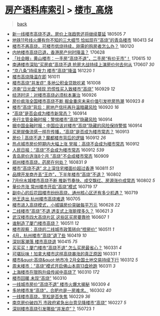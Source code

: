 [房产语料库索引](../../README.md)  > [楼市_高烧](楼市_高烧.md)
====
> [back](../README.md)

- [新一线楼市高烧不退，房价上涨趋势还将继续蔓延](http://jkwz.applinzi.com/ittc/7099438453332902923.html#%E6%96%B0%E4%B8%80%E7%BA%BF%E6%A5%BC%E5%B8%82%E9%AB%98%E7%83%A7%E4%B8%8D%E9%80%80%EF%BC%8C%E6%88%BF%E4%BB%B7%E4%B8%8A%E6%B6%A8%E8%B6%8B%E5%8A%BF%E8%BF%98%E5%B0%86%E7%BB%A7%E7%BB%AD%E8%94%93%E5%BB%B6) 180505 *7* 
- [地铁11号线火爆有你不知的三大细节  恰如现在“高烧”的青岛楼市](http://jkwz.applinzi.com/ittc/7091506584557716497.html#%E5%9C%B0%E9%93%8111%E5%8F%B7%E7%BA%BF%E7%81%AB%E7%88%86%E6%9C%89%E4%BD%A0%E4%B8%8D%E7%9F%A5%E7%9A%84%E4%B8%89%E5%A4%A7%E7%BB%86%E8%8A%82++%E6%81%B0%E5%A6%82%E7%8E%B0%E5%9C%A8%E2%80%9C%E9%AB%98%E7%83%A7%E2%80%9D%E7%9A%84%E9%9D%92%E5%B2%9B%E6%A5%BC%E5%B8%82) 180413 *54* 
- [楼市不再高烧，可楼市低烧持续，刚需的购房者怎么办？](http://jkwz.applinzi.com/ittc/7060785865901474822.html#%E6%A5%BC%E5%B8%82%E4%B8%8D%E5%86%8D%E9%AB%98%E7%83%A7%EF%BC%8C%E5%8F%AF%E6%A5%BC%E5%B8%82%E4%BD%8E%E7%83%A7%E6%8C%81%E7%BB%AD%EF%BC%8C%E5%88%9A%E9%9C%80%E7%9A%84%E8%B4%AD%E6%88%BF%E8%80%85%E6%80%8E%E4%B9%88%E5%8A%9E%EF%BC%9F) 180120  
- [内地楼市高烧已退，香港房产何时降温？](http://jkwz.applinzi.com/ittc/6984295061180122117.html#%E5%86%85%E5%9C%B0%E6%A5%BC%E5%B8%82%E9%AB%98%E7%83%A7%E5%B7%B2%E9%80%80%EF%BC%8C%E9%A6%99%E6%B8%AF%E6%88%BF%E4%BA%A7%E4%BD%95%E6%97%B6%E9%99%8D%E6%B8%A9%EF%BC%9F) 170628  
- [「社会眼」黄山楼市：一手房“高烧不退”，二手房“有价无市”！](http://jkwz.applinzi.com/ittc/6979218930294850564.html#%E3%80%8C%E7%A4%BE%E4%BC%9A%E7%9C%BC%E3%80%8D%E9%BB%84%E5%B1%B1%E6%A5%BC%E5%B8%82%EF%BC%9A%E4%B8%80%E6%89%8B%E6%88%BF%E2%80%9C%E9%AB%98%E7%83%A7%E4%B8%8D%E9%80%80%E2%80%9D%EF%BC%8C%E4%BA%8C%E6%89%8B%E6%88%BF%E2%80%9C%E6%9C%89%E4%BB%B7%E6%97%A0%E5%B8%82%E2%80%9D%EF%BC%81) 170615 *10* 
- [南通楼市深陷“买房疯”高烧不退 抢房大战持续上演房价何去何从](http://jkwz.applinzi.com/ittc/6976470583356163076.html#%E5%8D%97%E9%80%9A%E6%A5%BC%E5%B8%82%E6%B7%B1%E9%99%B7%E2%80%9C%E4%B9%B0%E6%88%BF%E7%96%AF%E2%80%9D%E9%AB%98%E7%83%A7%E4%B8%8D%E9%80%80+%E6%8A%A2%E6%88%BF%E5%A4%A7%E6%88%98%E6%8C%81%E7%BB%AD%E4%B8%8A%E6%BC%94%E6%88%BF%E4%BB%B7%E4%BD%95%E5%8E%BB%E4%BD%95%E4%BB%8E) 170607 *30* 
- [“京八条”持续发力 楼市“高烧”降温](http://jkwz.applinzi.com/ittc/6913627858621957124.html#%E2%80%9C%E4%BA%AC%E5%85%AB%E6%9D%A1%E2%80%9D%E6%8C%81%E7%BB%AD%E5%8F%91%E5%8A%9B+%E6%A5%BC%E5%B8%82%E2%80%9C%E9%AB%98%E7%83%A7%E2%80%9D%E9%99%8D%E6%B8%A9) 161220 *1* 
- [楼市高烧降温在即](http://jkwz.applinzi.com/ittc/6887641271044146180.html#%E6%A5%BC%E5%B8%82%E9%AB%98%E7%83%A7%E9%99%8D%E6%B8%A9%E5%9C%A8%E5%8D%B3) 161011  
- [楼市高烧“并发症” 多地公积金贷款吃紧](http://jkwz.applinzi.com/ittc/6886701164707447813.html#%E6%A5%BC%E5%B8%82%E9%AB%98%E7%83%A7%E2%80%9C%E5%B9%B6%E5%8F%91%E7%97%87%E2%80%9D+%E5%A4%9A%E5%9C%B0%E5%85%AC%E7%A7%AF%E9%87%91%E8%B4%B7%E6%AC%BE%E5%90%83%E7%B4%A7) 161008  
- [济南“日光盘”频现 恐慌性买入致楼市“高烧”](http://jkwz.applinzi.com/ittc/6883217644198560773.html#%E6%B5%8E%E5%8D%97%E2%80%9C%E6%97%A5%E5%85%89%E7%9B%98%E2%80%9D%E9%A2%91%E7%8E%B0+%E6%81%90%E6%85%8C%E6%80%A7%E4%B9%B0%E5%85%A5%E8%87%B4%E6%A5%BC%E5%B8%82%E2%80%9C%E9%AB%98%E7%83%A7%E2%80%9D) 160929 *12* 
- [经济时评：对楼市高烧必须标本兼治](http://jkwz.applinzi.com/ittc/6882069689215222789.html#%E7%BB%8F%E6%B5%8E%E6%97%B6%E8%AF%84%EF%BC%9A%E5%AF%B9%E6%A5%BC%E5%B8%82%E9%AB%98%E7%83%A7%E5%BF%85%E9%A1%BB%E6%A0%87%E6%9C%AC%E5%85%BC%E6%B2%BB) 160926  
- [房价疯涨全国楼市高烧不断 掘金重庆未来价值引发抢房热潮](http://jkwz.applinzi.com/ittc/6880909803387356165.html#%E6%88%BF%E4%BB%B7%E7%96%AF%E6%B6%A8%E5%85%A8%E5%9B%BD%E6%A5%BC%E5%B8%82%E9%AB%98%E7%83%A7%E4%B8%8D%E6%96%AD+%E6%8E%98%E9%87%91%E9%87%8D%E5%BA%86%E6%9C%AA%E6%9D%A5%E4%BB%B7%E5%80%BC%E5%BC%95%E5%8F%91%E6%8A%A2%E6%88%BF%E7%83%AD%E6%BD%AE) 160923 *8* 
- [楼市“高烧”背后：房地产信托再升温暗藏风险](http://jkwz.applinzi.com/ittc/6879833660617917444.html#%E6%A5%BC%E5%B8%82%E2%80%9C%E9%AB%98%E7%83%A7%E2%80%9D%E8%83%8C%E5%90%8E%EF%BC%9A%E6%88%BF%E5%9C%B0%E4%BA%A7%E4%BF%A1%E6%89%98%E5%86%8D%E5%8D%87%E6%B8%A9%E6%9A%97%E8%97%8F%E9%A3%8E%E9%99%A9) 160920 *16* 
- [“高烧”是否会成为楼市新常态？](http://jkwz.applinzi.com/ittc/6877807968434783236.html#%E2%80%9C%E9%AB%98%E7%83%A7%E2%80%9D%E6%98%AF%E5%90%A6%E4%BC%9A%E6%88%90%E4%B8%BA%E6%A5%BC%E5%B8%82%E6%96%B0%E5%B8%B8%E6%80%81%EF%BC%9F) 160914  
- [央行主管金融时报：警惕楼市“高烧”隐藏风险](http://jkwz.applinzi.com/ittc/6877650480896934917.html#%E5%A4%AE%E8%A1%8C%E4%B8%BB%E7%AE%A1%E9%87%91%E8%9E%8D%E6%97%B6%E6%8A%A5%EF%BC%9A%E8%AD%A6%E6%83%95%E6%A5%BC%E5%B8%82%E2%80%9C%E9%AB%98%E7%83%A7%E2%80%9D%E9%9A%90%E8%97%8F%E9%A3%8E%E9%99%A9) 160914  
- [据中国金融时报：中国应该对楼市“高烧”隐藏的风险保持警惕](http://jkwz.applinzi.com/ittc/6877633567743542277.html#%E6%8D%AE%E4%B8%AD%E5%9B%BD%E9%87%91%E8%9E%8D%E6%97%B6%E6%8A%A5%EF%BC%9A%E4%B8%AD%E5%9B%BD%E5%BA%94%E8%AF%A5%E5%AF%B9%E6%A5%BC%E5%B8%82%E2%80%9C%E9%AB%98%E7%83%A7%E2%80%9D%E9%9A%90%E8%97%8F%E7%9A%84%E9%A3%8E%E9%99%A9%E4%BF%9D%E6%8C%81%E8%AD%A6%E6%83%95) 160914  
- [买房就像流感一样在传播，“高烧”是否成为楼市常态？](http://jkwz.applinzi.com/ittc/6877428013532185604.html#%E4%B9%B0%E6%88%BF%E5%B0%B1%E5%83%8F%E6%B5%81%E6%84%9F%E4%B8%80%E6%A0%B7%E5%9C%A8%E4%BC%A0%E6%92%AD%EF%BC%8C%E2%80%9C%E9%AB%98%E7%83%A7%E2%80%9D%E6%98%AF%E5%90%A6%E6%88%90%E4%B8%BA%E6%A5%BC%E5%B8%82%E5%B8%B8%E6%80%81%EF%BC%9F) 160913  
- [房价 | 高烧不退？魔都楼市背后的逻辑](http://jkwz.applinzi.com/ittc/6876927835184301061.html#%E6%88%BF%E4%BB%B7+%7C+%E9%AB%98%E7%83%A7%E4%B8%8D%E9%80%80%EF%BC%9F%E9%AD%94%E9%83%BD%E6%A5%BC%E5%B8%82%E8%83%8C%E5%90%8E%E7%9A%84%E9%80%BB%E8%BE%91) 160912 *26* 
- [热点城市房价短期内大幅上涨 党报：高烧不会成为楼市常态](http://jkwz.applinzi.com/ittc/6876885820211987460.html#%E7%83%AD%E7%82%B9%E5%9F%8E%E5%B8%82%E6%88%BF%E4%BB%B7%E7%9F%AD%E6%9C%9F%E5%86%85%E5%A4%A7%E5%B9%85%E4%B8%8A%E6%B6%A8+%E5%85%9A%E6%8A%A5%EF%BC%9A%E9%AB%98%E7%83%A7%E4%B8%8D%E4%BC%9A%E6%88%90%E4%B8%BA%E6%A5%BC%E5%B8%82%E5%B8%B8%E6%80%81) 160912  
- [人民日报：“高烧”不会成为楼市常态](http://jkwz.applinzi.com/ittc/6876877715436733444.html#%E4%BA%BA%E6%B0%91%E6%97%A5%E6%8A%A5%EF%BC%9A%E2%80%9C%E9%AB%98%E7%83%A7%E2%80%9D%E4%B8%8D%E4%BC%9A%E6%88%90%E4%B8%BA%E6%A5%BC%E5%B8%82%E5%B8%B8%E6%80%81) 160912 *539* 
- [青岛房价连涨8个月 &quot;高烧&quot;不会成楼市常态](http://jkwz.applinzi.com/ittc/6875780658647008261.html#%E9%9D%92%E5%B2%9B%E6%88%BF%E4%BB%B7%E8%BF%9E%E6%B6%A88%E4%B8%AA%E6%9C%88+%26quot%3B%E9%AB%98%E7%83%A7%26quot%3B%E4%B8%8D%E4%BC%9A%E6%88%90%E6%A5%BC%E5%B8%82%E5%B8%B8%E6%80%81) 160909  
- [郑州楼市高烧，药房在何处？](http://jkwz.applinzi.com/ittc/6872600010591568900.html#%E9%83%91%E5%B7%9E%E6%A5%BC%E5%B8%82%E9%AB%98%E7%83%A7%EF%BC%8C%E8%8D%AF%E6%88%BF%E5%9C%A8%E4%BD%95%E5%A4%84%EF%BC%9F) 160831 *9* 
- [楼市“高烧不退” 北上深住宅楼面价超过香港](http://jkwz.applinzi.com/ittc/6865139839846056964.html#%E6%A5%BC%E5%B8%82%E2%80%9C%E9%AB%98%E7%83%A7%E4%B8%8D%E9%80%80%E2%80%9D+%E5%8C%97%E4%B8%8A%E6%B7%B1%E4%BD%8F%E5%AE%85%E6%A5%BC%E9%9D%A2%E4%BB%B7%E8%B6%85%E8%BF%87%E9%A6%99%E6%B8%AF) 160811 *51* 
- [品牌开发商齐丢“王炸”，下半年楼市“高烧”不退？](http://jkwz.applinzi.com/ittc/6861830673106732036.html#%E5%93%81%E7%89%8C%E5%BC%80%E5%8F%91%E5%95%86%E9%BD%90%E4%B8%A2%E2%80%9C%E7%8E%8B%E7%82%B8%E2%80%9D%EF%BC%8C%E4%B8%8B%E5%8D%8A%E5%B9%B4%E6%A5%BC%E5%B8%82%E2%80%9C%E9%AB%98%E7%83%A7%E2%80%9D%E4%B8%8D%E9%80%80%EF%BC%9F) 160802  
- [7月份水城楼市高烧不断 推新节奏快、成交飘红、房源涨价成常态](http://jkwz.applinzi.com/ittc/6861784354107425797.html#7%E6%9C%88%E4%BB%BD%E6%B0%B4%E5%9F%8E%E6%A5%BC%E5%B8%82%E9%AB%98%E7%83%A7%E4%B8%8D%E6%96%AD+%E6%8E%A8%E6%96%B0%E8%8A%82%E5%A5%8F%E5%BF%AB%E3%80%81%E6%88%90%E4%BA%A4%E9%A3%98%E7%BA%A2%E3%80%81%E6%88%BF%E6%BA%90%E6%B6%A8%E4%BB%B7%E6%88%90%E5%B8%B8%E6%80%81) 160802 *5* 
- [量价齐涨 常州楼市开启“高烧”模式](http://jkwz.applinzi.com/ittc/6856667581502718980.html#%E9%87%8F%E4%BB%B7%E9%BD%90%E6%B6%A8+%E5%B8%B8%E5%B7%9E%E6%A5%BC%E5%B8%82%E5%BC%80%E5%90%AF%E2%80%9C%E9%AB%98%E7%83%A7%E2%80%9D%E6%A8%A1%E5%BC%8F) 160719 *17* 
- [副中心的后花园楼市纷纷高烧，通州核心区还有多少机遇？](http://jkwz.applinzi.com/ittc/6856600627689554948.html#%E5%89%AF%E4%B8%AD%E5%BF%83%E7%9A%84%E5%90%8E%E8%8A%B1%E5%9B%AD%E6%A5%BC%E5%B8%82%E7%BA%B7%E7%BA%B7%E9%AB%98%E7%83%A7%EF%BC%8C%E9%80%9A%E5%B7%9E%E6%A0%B8%E5%BF%83%E5%8C%BA%E8%BF%98%E6%9C%89%E5%A4%9A%E5%B0%91%E6%9C%BA%E9%81%87%EF%BC%9F) 160719  
- [地王迭出 杭州楼市高烧难退](http://jkwz.applinzi.com/ittc/6851454439088718852.html#%E5%9C%B0%E7%8E%8B%E8%BF%AD%E5%87%BA+%E6%9D%AD%E5%B7%9E%E6%A5%BC%E5%B8%82%E9%AB%98%E7%83%A7%E9%9A%BE%E9%80%80) 160705  
- [楼市进入高烧模式，小城镇房价突破每平万元](http://jkwz.applinzi.com/ittc/6848697282635236356.html#%E6%A5%BC%E5%B8%82%E8%BF%9B%E5%85%A5%E9%AB%98%E7%83%A7%E6%A8%A1%E5%BC%8F%EF%BC%8C%E5%B0%8F%E5%9F%8E%E9%95%87%E6%88%BF%E4%BB%B7%E7%AA%81%E7%A0%B4%E6%AF%8F%E5%B9%B3%E4%B8%87%E5%85%83) 160628 *22* 
- [二线楼市“高烧”不退 透支式上涨能撑多久？](http://jkwz.applinzi.com/ittc/6846121481326822404.html#%E4%BA%8C%E7%BA%BF%E6%A5%BC%E5%B8%82%E2%80%9C%E9%AB%98%E7%83%A7%E2%80%9D%E4%B8%8D%E9%80%80+%E9%80%8F%E6%94%AF%E5%BC%8F%E4%B8%8A%E6%B6%A8%E8%83%BD%E6%92%91%E5%A4%9A%E4%B9%85%EF%BC%9F) 160621 *3* 
- [武汉楼市四大高烧片区 这些区买房要靠抢](http://jkwz.applinzi.com/ittc/6841061275630830596.html#%E6%AD%A6%E6%B1%89%E6%A5%BC%E5%B8%82%E5%9B%9B%E5%A4%A7%E9%AB%98%E7%83%A7%E7%89%87%E5%8C%BA+%E8%BF%99%E4%BA%9B%E5%8C%BA%E4%B9%B0%E6%88%BF%E8%A6%81%E9%9D%A0%E6%8A%A2) 160607 *1* 
- [谁制造了厦门楼市高烧？](http://jkwz.applinzi.com/ittc/6831005431333651461.html#%E8%B0%81%E5%88%B6%E9%80%A0%E4%BA%86%E5%8E%A6%E9%97%A8%E6%A5%BC%E5%B8%82%E9%AB%98%E7%83%A7%EF%BC%9F) 160511 *12* 
- [楼市观察：高烧的二线城市政策转向“控房价”](http://jkwz.applinzi.com/ittc/6830970837427307524.html#%E6%A5%BC%E5%B8%82%E8%A7%82%E5%AF%9F%EF%BC%9A%E9%AB%98%E7%83%A7%E7%9A%84%E4%BA%8C%E7%BA%BF%E5%9F%8E%E5%B8%82%E6%94%BF%E7%AD%96%E8%BD%AC%E5%90%91%E2%80%9C%E6%8E%A7%E6%88%BF%E4%BB%B7%E2%80%9D) 160511 *1* 
- [4月，杭州楼市“高烧”退了些](http://jkwz.applinzi.com/ittc/6822698870186181637.html#4%E6%9C%88%EF%BC%8C%E6%9D%AD%E5%B7%9E%E6%A5%BC%E5%B8%82%E2%80%9C%E9%AB%98%E7%83%A7%E2%80%9D%E9%80%80%E4%BA%86%E4%BA%9B) 160419 *10* 
- [深圳客潮落 楼市高烧退](http://jkwz.applinzi.com/ittc/6821181693691954180.html#%E6%B7%B1%E5%9C%B3%E5%AE%A2%E6%BD%AE%E8%90%BD+%E6%A5%BC%E5%B8%82%E9%AB%98%E7%83%A7%E9%80%80) 160415 *75* 
- [买买买！厦门楼市“高烧不退” 怎么买房最省心？](http://jkwz.applinzi.com/ittc/6815822424838767621.html#%E4%B9%B0%E4%B9%B0%E4%B9%B0%EF%BC%81%E5%8E%A6%E9%97%A8%E6%A5%BC%E5%B8%82%E2%80%9C%E9%AB%98%E7%83%A7%E4%B8%8D%E9%80%80%E2%80%9D+%E6%80%8E%E4%B9%88%E4%B9%B0%E6%88%BF%E6%9C%80%E7%9C%81%E5%BF%83%EF%BC%9F) 160331 *4* 
- [可堪玩味！加拿大楼市这样高烧暴涨的真正原因](http://jkwz.applinzi.com/ittc/6815762971162575877.html#%E5%8F%AF%E5%A0%AA%E7%8E%A9%E5%91%B3%EF%BC%81%E5%8A%A0%E6%8B%BF%E5%A4%A7%E6%A5%BC%E5%B8%82%E8%BF%99%E6%A0%B7%E9%AB%98%E7%83%A7%E6%9A%B4%E6%B6%A8%E7%9A%84%E7%9C%9F%E6%AD%A3%E5%8E%9F%E5%9B%A0) 160331 *1* 
- [楼市\&quot;高烧\&quot;地市冷 2月全国土地交易持续下行](http://jkwz.applinzi.com/ittc/6808626077207364613.html#%E6%A5%BC%E5%B8%82%5C%26quot%3B%E9%AB%98%E7%83%A7%5C%26quot%3B%E5%9C%B0%E5%B8%82%E5%86%B7+2%E6%9C%88%E5%85%A8%E5%9B%BD%E5%9C%9F%E5%9C%B0%E4%BA%A4%E6%98%93%E6%8C%81%E7%BB%AD%E4%B8%8B%E8%A1%8C) 160312 *5* 
- [周末楼市：&quot;高烧&quot;模式开启佛山本周13盘抢跑](http://jkwz.applinzi.com/ittc/6808421401258116100.html#%E5%91%A8%E6%9C%AB%E6%A5%BC%E5%B8%82%EF%BC%9A%26quot%3B%E9%AB%98%E7%83%A7%26quot%3B%E6%A8%A1%E5%BC%8F%E5%BC%80%E5%90%AF%E4%BD%9B%E5%B1%B1%E6%9C%AC%E5%91%A813%E7%9B%98%E6%8A%A2%E8%B7%91) 160311 *3* 
- [上海楼市在限购升级传闻中高烧了](http://jkwz.applinzi.com/ittc/6807874472740652036.html#%E4%B8%8A%E6%B5%B7%E6%A5%BC%E5%B8%82%E5%9C%A8%E9%99%90%E8%B4%AD%E5%8D%87%E7%BA%A7%E4%BC%A0%E9%97%BB%E4%B8%AD%E9%AB%98%E7%83%A7%E4%BA%86) 160310 *172* 
- [楼市回暖,未现“高烧”](http://jkwz.applinzi.com/ittc/6807829023430280196.html#%E6%A5%BC%E5%B8%82%E5%9B%9E%E6%9A%96%2C%E6%9C%AA%E7%8E%B0%E2%80%9C%E9%AB%98%E7%83%A7%E2%80%9D) 160310  
- [一线城市房价“高烧不退” 楼市火爆大揭秘](http://jkwz.applinzi.com/ittc/6807733171864994820.html#%E4%B8%80%E7%BA%BF%E5%9F%8E%E5%B8%82%E6%88%BF%E4%BB%B7%E2%80%9C%E9%AB%98%E7%83%A7%E4%B8%8D%E9%80%80%E2%80%9D+%E6%A5%BC%E5%B8%82%E7%81%AB%E7%88%86%E5%A4%A7%E6%8F%AD%E7%A7%98) 160309 *4* 
- [多地楼市发“高烧”，合肥也是一房难求。](http://jkwz.applinzi.com/ittc/6805011112642741253.html#%E5%A4%9A%E5%9C%B0%E6%A5%BC%E5%B8%82%E5%8F%91%E2%80%9C%E9%AB%98%E7%83%A7%E2%80%9D%EF%BC%8C%E5%90%88%E8%82%A5%E4%B9%9F%E6%98%AF%E4%B8%80%E6%88%BF%E9%9A%BE%E6%B1%82%E3%80%82) 160302 *40* 
- [一线楼市高烧，宽松是否失焦](http://jkwz.applinzi.com/ittc/6804049980738241540.html#%E4%B8%80%E7%BA%BF%E6%A5%BC%E5%B8%82%E9%AB%98%E7%83%A7%EF%BC%8C%E5%AE%BD%E6%9D%BE%E6%98%AF%E5%90%A6%E5%A4%B1%E7%84%A6) 160229 *36* 
- [南京房价破四万 市政府紧急出台意见降楼市“高烧”](http://jkwz.applinzi.com/ittc/6803439436029232133.html#%E5%8D%97%E4%BA%AC%E6%88%BF%E4%BB%B7%E7%A0%B4%E5%9B%9B%E4%B8%87+%E5%B8%82%E6%94%BF%E5%BA%9C%E7%B4%A7%E6%80%A5%E5%87%BA%E5%8F%B0%E6%84%8F%E8%A7%81%E9%99%8D%E6%A5%BC%E5%B8%82%E2%80%9C%E9%AB%98%E7%83%A7%E2%80%9D) 160227 *5* 
- [深圳楼市高烧引发哪些“并发症”？](http://jkwz.applinzi.com/ittc/547650614862088692.html#%E6%B7%B1%E5%9C%B3%E6%A5%BC%E5%B8%82%E9%AB%98%E7%83%A7%E5%BC%95%E5%8F%91%E5%93%AA%E4%BA%9B%E2%80%9C%E5%B9%B6%E5%8F%91%E7%97%87%E2%80%9D%EF%BC%9F) 150723 *1* 

